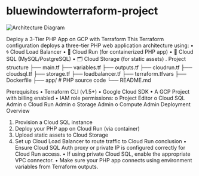 # bluewindowterraform-project

![Architecture Diagram](images/architecture.png)


Deploy a 3-Tier PHP App on GCP with Terraform
This Terraform configuration deploys a three-tier PHP web application architecture using:
•	🌀 Cloud Load Balancer
•	🐳 Cloud Run (for containerized PHP app)
•	💾 Cloud SQL (MySQL/PostgreSQL)
•	🗂️ Cloud Storage (for static assets)
.
Project structure
├── main.tf
├── variables.tf
├── outputs.tf
├── cloudrun.tf
├── cloudsql.tf
├── storage.tf
├── loadbalancer.tf
├── terraform.tfvars
├── Dockerfile
├── app/              # PHP source code
└── README.md

Prerequisites
•	Terraform CLI (v1.5+)
•	Google Cloud SDK
•	A GCP Project with billing enabled
•	IAM role permissions:
o	Project Editor
o	Cloud SQL Admin
o	Cloud Run Admin
o	Storage Admin
o	Compute Admin
Deployment Overview
1.	Provision a Cloud SQL instance
2.	Deploy your PHP app on Cloud Run (via container)
3.	Upload static assets to Cloud Storage
4.	Set up Cloud Load Balancer to route traffic to Cloud Run
conclusion
•	Ensure Cloud SQL Auth proxy or private IP is configured correctly for Cloud Run access.
•	If using private Cloud SQL, enable the appropriate VPC connector.
•	Make sure your PHP app connects using environment variables from Terraform outputs.


